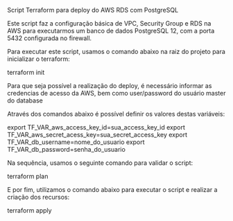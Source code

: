 Script Terraform para deploy do AWS RDS com PostgreSQL 

Este script faz a configuração básica de VPC, Security Group e RDS na AWS para executarmos um banco de dados PostgreSQL 12, com a porta 5432 configurada no firewall.

Para executar este script, usamos o comando abaixo na raiz do projeto para inicializar o terraform:

terraform init

Para que seja possível a realização do deploy, é necessário informar as credencias de acesso da AWS, bem como user/password do usuário master do database

Através dos comandos abaixo é possível definir os valores destas variáveis:

export TF_VAR_aws_access_key_id=sua_access_key_id
export TF_VAR_aws_secret_acess_key=sua_secret_access_key
export TF_VAR_db_username=nome_do_usuario
export TF_VAR_db_password=senha_do_usuario

Na sequência, usamos o seguinte comando para validar o script:

terraform plan

E por fim, utilizamos o comando abaixo para executar o script e realizar a criação dos recursos:

terraform apply


